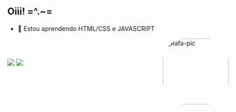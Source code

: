 ## Oiii! =^.~= 
- 👾 Estou aprendendo HTML/CSS e JAVASCRIPT
<img align="right" alt="Rafa-pic" height="150" style="border-radius:50px;" src="https://i.picasion.com/pic91/855c4f1fd968fc0fdbbd823cbca6a653.gif">
</div>

<div style="display: inline_block"><br>
</div>
  
  ##
 
<div> 
  <a href ="mailto:deividmendoncaprofissional@gmail.com"><img src="https://img.shields.io/badge/-Gmail-%23333?style=for-the-badge&logo=gmail&logoColor=white" target="_blank"></a>
  <a href="https://www.linkedin.com/in/deivid-mendonça/-45875016a" target="_blank"><img src="https://img.shields.io/badge/-LinkedIn-%230077B5?style=for-the-badge&logo=linkedin&logoColor=white" target="_blank"></a>
</div>
